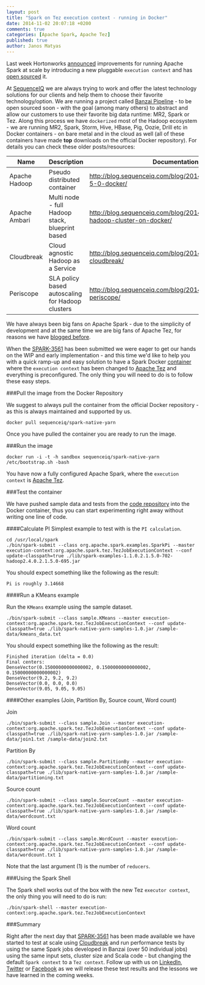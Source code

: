 ```yaml
---
layout: post
title: "Spark on Tez execution context - running in Docker"
date: 2014-11-02 20:07:18 +0200
comments: true
categories: [Apache Spark, Apache Tez]
published: true
author: Janos Matyas
---
```


Last week Hortonworks [announced](http://hortonworks.com/blog/improving-spark-data-pipelines-native-yarn-integration/) improvements for running Apache Spark at scale by introducing a new pluggable `execution context` and has [open sourced](https://github.com/hortonworks/spark-native-yarn-samples) it.

At [SequenceIQ](http://sequenceiq.com/) we are always trying to work and offer the latest technology solutions for our clients and help them to choose their favorite technology/option. We are running a project called [Banzai Pipeline](http://docs.banzai.apiary.io/) - to be open sourced soon - with the goal (among many others) to abstract and allow our customers to use their favorite big data runtime: MR2, Spark or Tez. Along this process we have `dockerized` most of the Hadoop ecosystem - we are running MR2, Spark, Storm, Hive, HBase, Pig, Oozie, Drill etc in Docker containers - on bare metal and in the cloud as well (all of these containers have made **top** downloads on the official Docker repository). For details you can check these older posts/resources:

| Name                  | Description | Documentation | GitHub
|-----------------------|----|--------| ----------
| Apache Hadoop  | Pseudo distributed container | http://blog.sequenceiq.com/blog/2014/08/18/hadoop-2-5-0-docker/ | https://github.com/sequenceiq/hadoop-docker
| Apache Ambari   | Multi node - full Hadoop stack, blueprint based | http://blog.sequenceiq.com/blog/2014/06/19/multinode-hadoop-cluster-on-docker/ | https://github.com/sequenceiq/docker-ambari
| Cloudbreak 	     | Cloud agnostic Hadoop as a Service | http://blog.sequenceiq.com/blog/2014/07/18/announcing-cloudbreak/ | https://github.com/sequenceiq/cloudbreak
| Periscope 	     | SLA policy based autoscaling for Hadoop clusters | http://blog.sequenceiq.com/blog/2014/08/27/announcing-periscope/ | https://github.com/sequenceiq/periscope


We have always been big fans on Apache Spark - due to the simplicity of development and at the same time we are big fans of Apache Tez, for reasons we have [blogged before](http://blog.sequenceiq.com/blog/2014/09/23/topn-on-apache-tez/).

When the [SPARK-3561](https://issues.apache.org/jira/browse/SPARK-3561) has been submitted we were eager to get our hands on the WIP and early implementation - and this time we'd like to help you with a quick ramp-up and easy solution to have a Spark Docker [container](https://github.com/sequenceiq/docker-spark-native-yarn) where the `execution context` has been changed to [Apache Tez](http://tez.apache.org/) and everything is preconfigured. The only thing you will need to do is to follow these easy steps.

###Pull the image from the Docker Repository

We suggest to always pull the container from the official Docker repository - as this is always maintained and supported by us.

```
docker pull sequenceiq/spark-native-yarn
```

Once you have pulled the container you are ready to run the image.

###Run the image

```
docker run -i -t -h sandbox sequenceiq/spark-native-yarn /etc/bootstrap.sh -bash
```
<!-- more -->

You have now a fully configured Apache Spark, where the `execution context` is [Apache Tez](http://tez.apache.org/).

###Test the container

We have pushed sample data and tests from the [code repository](https://github.com/hortonworks/spark-native-yarn-samples) into the Docker container, thus you can start experimenting right away without writing one line of code.

####Calculate PI
Simplest example to test with is the `PI calculation`.

```
cd /usr/local/spark
./bin/spark-submit --class org.apache.spark.examples.SparkPi --master execution-context:org.apache.spark.tez.TezJobExecutionContext --conf update-classpath=true ./lib/spark-examples-1.1.0.2.1.5.0-702-hadoop2.4.0.2.1.5.0-695.jar
```

You should expect something like the following as the result:
```
Pi is roughly 3.14668
```

####Run a KMeans example

Run the `KMeans` example using the sample dataset.

```
./bin/spark-submit --class sample.KMeans --master execution-context:org.apache.spark.tez.TezJobExecutionContext --conf update-classpath=true ./lib/spark-native-yarn-samples-1.0.jar /sample-data/kmeans_data.txt
```

You should expect something like the following as the result:
```
Finished iteration (delta = 0.0)
Final centers:
DenseVector(0.15000000000000002, 0.15000000000000002, 0.15000000000000002)
DenseVector(9.2, 9.2, 9.2)
DenseVector(0.0, 0.0, 0.0)
DenseVector(9.05, 9.05, 9.05)
```
####Other examples (Join, Partition By, Source count, Word count)

Join
```
./bin/spark-submit --class sample.Join --master execution-context:org.apache.spark.tez.TezJobExecutionContext --conf update-classpath=true ./lib/spark-native-yarn-samples-1.0.jar /sample-data/join1.txt /sample-data/join2.txt
```
Partition By
```
./bin/spark-submit --class sample.PartitionBy --master execution-context:org.apache.spark.tez.TezJobExecutionContext --conf update-classpath=true ./lib/spark-native-yarn-samples-1.0.jar /sample-data/partitioning.txt
```
Source count
```
./bin/spark-submit --class sample.SourceCount --master execution-context:org.apache.spark.tez.TezJobExecutionContext --conf update-classpath=true ./lib/spark-native-yarn-samples-1.0.jar /sample-data/wordcount.txt
```
Word count
```
./bin/spark-submit --class sample.WordCount --master execution-context:org.apache.spark.tez.TezJobExecutionContext --conf update-classpath=true ./lib/spark-native-yarn-samples-1.0.jar /sample-data/wordcount.txt 1
```
Note that the last argument (1) is the number of `reducers`.

###Using the Spark Shell

The Spark shell works out of the box with the new Tez `executor context`, the only thing you will need to do is run:

```
./bin/spark-shell --master execution-context:org.apache.spark.tez.TezJobExecutionContext
```

###Summary

Right after the next day that [SPARK-3561](https://github.com/hortonworks/spark-native-yarn-samples) has been made available we have started to test at scale using [Cloudbreak](http://sequenceiq.com/cloudbreak/) and run performance tests by using the same Spark jobs developed in Banzai (over 50 individual jobs) using the same input sets, cluster size and Scala code - but changing the default `Spark context` to a `Tez context`. Follow up with us on [LinkedIn](https://www.linkedin.com/company/sequenceiq/), [Twitter](https://twitter.com/sequenceiq) or [Facebook](https://www.facebook.com/sequenceiq) as we will release these test results and the lessons we have learned in the coming weeks.
